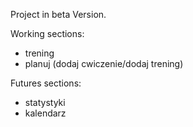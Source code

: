 Project in beta Version.

Working sections:
* trening
* planuj (dodaj cwiczenie/dodaj trening)

Futures sections:
* statystyki
* kalendarz
